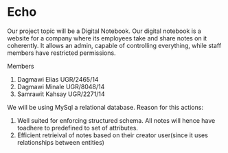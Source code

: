 # Echo

Our project topic will be  a Digital Notebook.
Our digital notebook is a website for a company where its employees take and share notes on it coherently. It allows an admin, capable of controlling everything, while staff members have restricted permissions.

Members
1. Dagmawi Elias UGR/2465/14
2. Dagmawi Minale UGR/8048/14
3. Samrawit Kahsay UGR/2271/14

We will be using MySql a relational database. Reason for this actions:
1. Well suited for enforcing structured schema. All notes will hence have toadhere to predefined to set of attributes.
2. Efficient retrieival of notes based on their creator user(since it uses relationships between entities)
